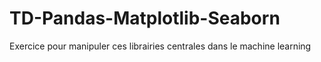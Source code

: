 # TD-Pandas-Matplotlib-Seaborn
Exercice pour manipuler ces librairies centrales dans le machine learning
